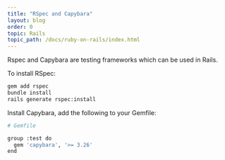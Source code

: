 ```yaml
---
title: "RSpec and Capybara"
layout: blog
order: 0
topic: Rails
topic_path: /docs/ruby-on-rails/index.html
---
```

Rspec and Capybara are testing frameworks which can be used in Rails.

To install RSpec:
```bash
gem add rspec
bundle install
rails generate rspec:install
```

Install Capybara, add the following to your Gemfile:
```bash
# Gemfile

group :test do
  gem 'capybara', '>= 3.26'
end
```
